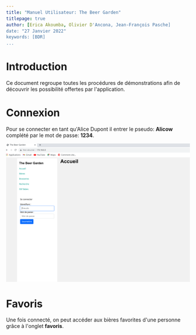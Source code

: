 ```yaml
---
title: "Manuel Utilisateur: The Beer Garden"
titlepage: true
author: [Erica Akoumba, Olivier D'Ancona, Jean-François Pasche]
date: "27 Janvier 2022"
keywords: [BDR]
...
```


# Introduction

Ce document regroupe toutes les procédures de démonstrations afin de découvrir les possibilité offertes par l'application.

# Connexion

Pour se connecter en tant qu'Alice Dupont il entrer le pseudo: **Alicow** complété par le mot de passe: **1234**.

![Alice Dupont est connectée](images/1_accueil.png)

# Favoris

Une fois connecté, on peut accéder aux bières favorites d'une personne grâce à l'onglet **favoris**.
